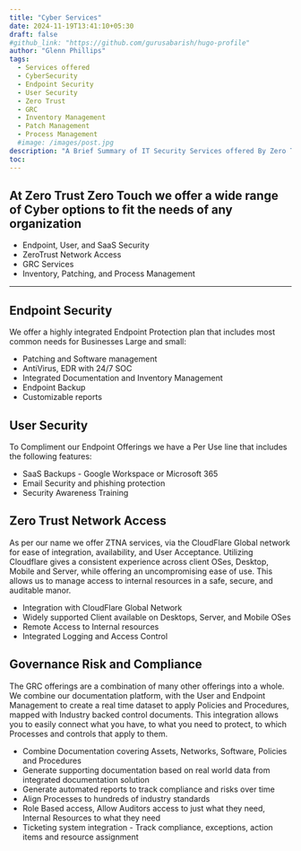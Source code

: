 ```yaml
---
title: "Cyber Services"
date: 2024-11-19T13:41:10+05:30
draft: false
#github_link: "https://github.com/gurusabarish/hugo-profile"
author: "Glenn Phillips"
tags:
  - Services offered
  - CyberSecurity
  - Endpoint Security
  - User Security
  - Zero Trust
  - GRC
  - Inventory Management
  - Patch Management
  - Process Management
  #image: /images/post.jpg
description: "A Brief Summary of IT Security Services offered By Zero Trust Zero Touch"
toc: 
---
```


## At Zero Trust Zero Touch we offer a wide range of Cyber options to fit the needs of any organization
- Endpoint, User, and SaaS Security
- ZeroTrust Network Access
- GRC Services
- Inventory, Patching, and Process Management

<hr>

## Endpoint Security
We offer a highly integrated Endpoint Protection plan that includes most common needs for Businesses Large and small:
 - Patching and Software management
 - AntiVirus, EDR with 24/7 SOC
 - Integrated Documentation and Inventory Management
 - Endpoint Backup
 - Customizable reports

## User Security
To Compliment our Endpoint Offerings we have a Per Use line that includes the following features:
 - SaaS Backups - Google Workspace or Microsoft 365
 - Email Security and phishing protection
 - Security Awareness Training
 
## Zero Trust Network Access
As per our name we offer ZTNA services, via the CloudFlare Global network for ease of integration, availability, and User Acceptance.  Utilizing Cloudflare gives a consistent experience across client OSes, Desktop, Mobile and Server, while offering an uncompromising ease of use. This allows us to manage access to internal resources in a safe, secure, and auditable manor.
 - Integration with CloudFlare Global Network
 - Widely supported Client available on Desktops, Server, and Mobile OSes
 - Remote Access to Internal resources
 - Integrated Logging and Access Control

## Governance Risk and Compliance
The GRC offerings are a combination of many other offerings into a whole. We combine our documentation platform, with the User and Endpoint Management to create a real time dataset to apply Policies and Procedures, mapped with Industry backed control documents. This integration allows you to easily connect what you have, to what you need to protect, to which Processes and controls that apply to them.
 - Combine Documentation covering Assets, Networks, Software, Policies and Procedures
 - Generate supporting documentation based on real world data from integrated documentation solution
 - Generate automated reports to track compliance and risks over time
 - Align Processes to hundreds of industry standards
 - Role Based access, Allow Auditors access to just what they need, Internal Resources to what they need
 - Ticketing system integration - Track compliance, exceptions, action items and resource assignment
